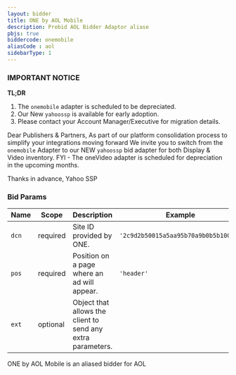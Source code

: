 ```yaml
---
layout: bidder
title: ONE by AOL Mobile
description: Prebid AOL Bidder Adaptor aliase
pbjs: true
biddercode: onemobile
aliasCode : aol
sidebarType: 1
---
```


### IMPORTANT NOTICE

**TL;DR**

1. The `onemobile` adapter is scheduled to be depreciated.
2. Our New `yahoossp` is available for early adoption.
3. Please contact your Account Manager/Executive for migration details.

Dear Publishers & Partners,
As part of our platform consolidation process to simplify your integrations moving forward
We invite you to switch from the `onemobile` Adapter to our NEW `yahoossp` bid adapter for both Display & Video inventory.
FYI - The oneVideo adapter is scheduled for depreciation in the upcoming months.

Thanks in advance,
Yahoo SSP

### Bid Params


| Name  | Scope    | Description                                                 | Example                              | Type     |
|-------|----------|-------------------------------------------------------------|--------------------------------------|----------|
| `dcn` | required | Site ID provided by ONE.                                    | `'2c9d2b50015a5aa95b70a9b0b5b10012'` | `string` |
| `pos` | required | Position on a page where an ad will appear.                 | `'header'`                           | `string` |
| `ext` | optional | Object that allows the client to send any extra parameters. |                                      | `object` |

ONE by AOL Mobile is an aliased bidder for AOL
